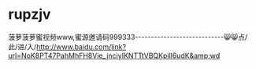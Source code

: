 # rupzjv
菠萝菠萝蜜视频www,蜜源邀请码999333----------------------------😸😸点/此/进/入/http://www.baidu.com/link?url=NoK8PT47PahMhFH8Vie_jnciyIKNTTtVBQKpill6udK&amp;wd
